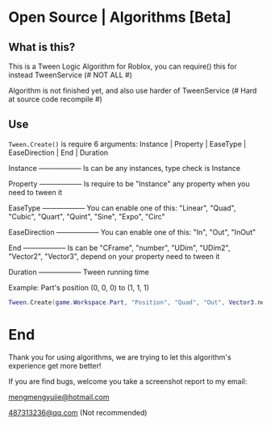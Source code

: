 # Open Source | Algorithms [Beta]
## What is this?
This is a Tween Logic Algorithm for Roblox, you can require() this for instead TweenService (# NOT ALL #)

Algorithm is not finished yet, and also use harder of TweenService (# Hard at source code recompile #)

## Use
`Tween.Create()` is require 6 arguments:
Instance | Property | EaseType | EaseDirection | End | Duration

Instance —————— Is can be any instances, type check is Instance

Property —————— Is require to be "Instance" any property when you need to tween it

EaseType —————— You can enable one of this: "Linear", "Quad", "Cubic", "Quart", "Quint", "Sine", "Expo", "Circ"

EaseDirection —————— You can enable one of this: "In", "Out", "InOut"

End —————— Is can be "CFrame", "number", "UDim", "UDim2", "Vector2", "Vector3", depend on your property need to tween it

Duration —————— Tween running time


Example: Part's position (0, 0, 0) to (1, 1, 1)
```lua
Tween.Create(game.Workspace.Part, "Position", "Quad", "Out", Vector3.new(1, 1, 1), 1);
```

# End
Thank you for using algorithms, we are trying to let this algorithm's experience get more better!

If you are find bugs, welcome you take a screenshot report to my email:

mengmengyujie@hotmail.com

487313236@qq.com (Not recommended)
